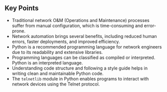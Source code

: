 ## Key Points

- Traditional network O&M (Operations and Maintenance) processes suffer from manual configuration, which is time-consuming and error-prone.
- Network automation brings several benefits, including reduced human errors, faster deployments, and improved efficiency.
- Python is a recommended programming language for network engineers due to its readability and extensive libraries.
- Programming languages can be classified as compiled or interpreted. Python is an interpreted language.
- Understanding code structure and following a style guide helps in writing clean and maintainable Python code.
- The `telnetlib` module in Python enables programs to interact with network devices using the Telnet protocol.